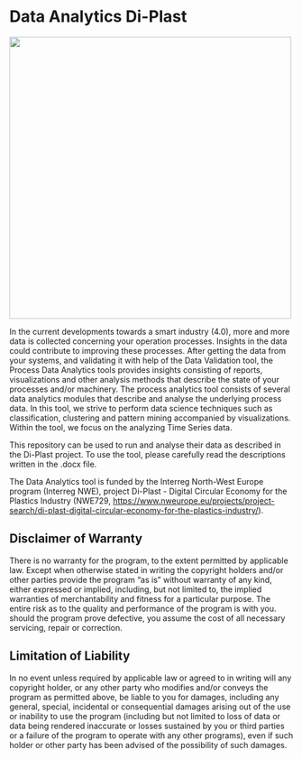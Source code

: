 # Data Analytics Di-Plast

 <p align="left">
    <img src="./images/di-plast-logo.png", width = "500", height="500">
 </p>

In the current developments towards a smart industry (4.0), more and more data is collected concerning your operation processes. Insights in the data could 
contribute to improving these processes. After getting the data from your systems, and validating it with help of the Data Validation tool, the Process 
Data Analytics tools provides insights consisting of reports, visualizations and other analysis methods that describe the state of your processes and/or 
machinery. The process analytics tool consists of several data analytics modules that describe and analyse the underlying process data. In this tool, we 
strive to perform data science techniques such as classification, clustering and pattern mining accompanied by visualizations. Within the tool, we focus on 
the analyzing Time Series data.

This repository can be used to run and analyse their data as described in the Di-Plast project. To use the tool, please carefully read the descriptions written in the .docx file. 



The Data Analytics tool is funded by the Interreg North-West Europe program (Interreg NWE), project Di-Plast - Digital Circular Economy for the Plastics Industry (NWE729, https://www.nweurope.eu/projects/project-search/di-plast-digital-circular-economy-for-the-plastics-industry/). 


## Disclaimer of Warranty
There is no warranty for the program, to the extent permitted by applicable law. Except when otherwise stated in writing the copyright holders and/or other parties provide the program “as is” without warranty of any kind, either expressed or implied, including, but not limited to, the implied warranties of merchantability and fitness for a particular purpose. The entire risk as to the quality and performance of
the program is with you. should the program prove defective, you assume the cost of all necessary servicing, repair or correction.

## Limitation of Liability
In no event unless required by applicable law or agreed to in writing will any copyright holder, or any other party who modifies and/or conveys the program as permitted above, be liable to you for damages, including any general, special, incidental or consequential damages arising out of the use or inability to use the program (including but not limited to loss of data or data being rendered inaccurate or losses sustained by you or third parties or a failure of the program to operate with any other programs), even if such holder or other party has been advised of the possibility of such damages.
